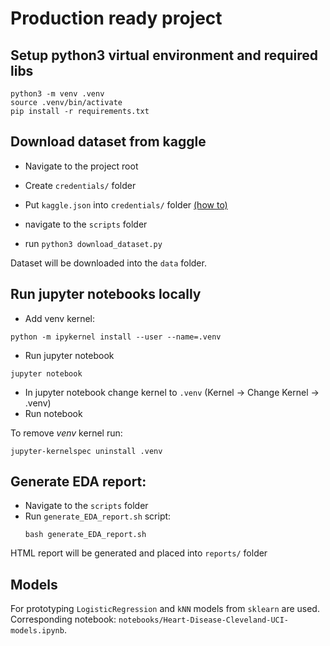 # Production ready project

## Setup python3 virtual environment and required libs
```
python3 -m venv .venv
source .venv/bin/activate
pip install -r requirements.txt
```

## Download dataset from kaggle

- Navigate to the project root
- Create `credentials/` folder
- Put `kaggle.json` into `credentials/` folder [(how to)](https://www.kaggle.com/docs/api)

- navigate to the `scripts` folder
- run `python3 download_dataset.py`

Dataset will be downloaded into the `data` folder.

## Run jupyter notebooks locally

- Add venv kernel:
```
python -m ipykernel install --user --name=.venv
```
- Run jupyter notebook
```
jupyter notebook
```
- In jupyter notebook change kernel to `.venv` (Kernel -> Change Kernel -> .venv)
- Run notebook

To remove _venv_ kernel run:
```
jupyter-kernelspec uninstall .venv
```

## Generate EDA report:

- Navigate to the `scripts` folder
- Run `generate_EDA_report.sh` script:
    ```
    bash generate_EDA_report.sh
    ```

HTML report will be generated and placed into `reports/` folder

## Models

For prototyping `LogisticRegression` and `kNN` models from `sklearn`
are used. Corresponding notebook: `notebooks/Heart-Disease-Cleveland-UCI-models.ipynb`.